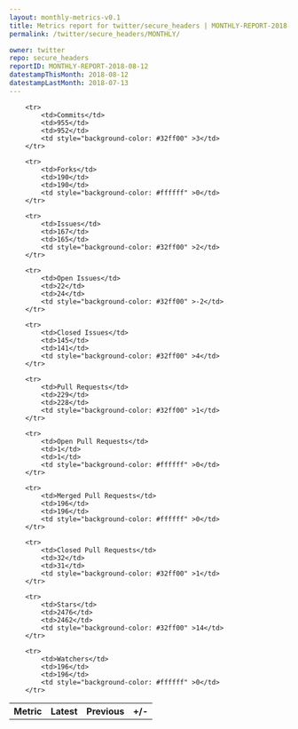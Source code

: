 ```yaml
---
layout: monthly-metrics-v0.1
title: Metrics report for twitter/secure_headers | MONTHLY-REPORT-2018-08-12 | 2018-08-12
permalink: /twitter/secure_headers/MONTHLY/

owner: twitter
repo: secure_headers
reportID: MONTHLY-REPORT-2018-08-12
datestampThisMonth: 2018-08-12
datestampLastMonth: 2018-07-13
---
```



<table style="width: 100%;">
    <tr>
        <th>Metric</th>
        <th>Latest</th>
        <th>Previous</th>
        <th>+/-</th>
    </tr>

        <tr>
            <td>Commits</td>
            <td>955</td>
            <td>952</td>
            <td style="background-color: #32ff00" >3</td>
        </tr>
        
        <tr>
            <td>Forks</td>
            <td>190</td>
            <td>190</td>
            <td style="background-color: #ffffff" >0</td>
        </tr>
        
        <tr>
            <td>Issues</td>
            <td>167</td>
            <td>165</td>
            <td style="background-color: #32ff00" >2</td>
        </tr>
        
        <tr>
            <td>Open Issues</td>
            <td>22</td>
            <td>24</td>
            <td style="background-color: #32ff00" >-2</td>
        </tr>
        
        <tr>
            <td>Closed Issues</td>
            <td>145</td>
            <td>141</td>
            <td style="background-color: #32ff00" >4</td>
        </tr>
        
        <tr>
            <td>Pull Requests</td>
            <td>229</td>
            <td>228</td>
            <td style="background-color: #32ff00" >1</td>
        </tr>
        
        <tr>
            <td>Open Pull Requests</td>
            <td>1</td>
            <td>1</td>
            <td style="background-color: #ffffff" >0</td>
        </tr>
        
        <tr>
            <td>Merged Pull Requests</td>
            <td>196</td>
            <td>196</td>
            <td style="background-color: #ffffff" >0</td>
        </tr>
        
        <tr>
            <td>Closed Pull Requests</td>
            <td>32</td>
            <td>31</td>
            <td style="background-color: #32ff00" >1</td>
        </tr>
        
        <tr>
            <td>Stars</td>
            <td>2476</td>
            <td>2462</td>
            <td style="background-color: #32ff00" >14</td>
        </tr>
        
        <tr>
            <td>Watchers</td>
            <td>196</td>
            <td>196</td>
            <td style="background-color: #ffffff" >0</td>
        </tr>
        
</table>

